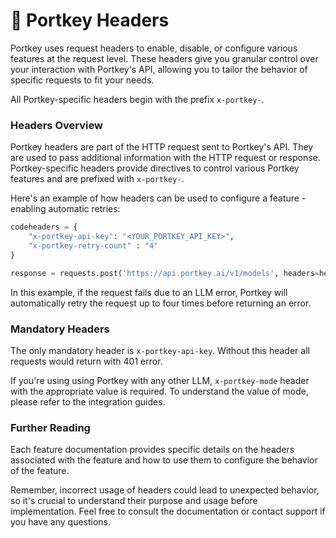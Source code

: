 # 📎 Portkey Headers

Portkey uses request headers to enable, disable, or configure various features at the request level. These headers give you granular control over your interaction with Portkey's API, allowing you to tailor the behavior of specific requests to fit your needs.

All Portkey-specific headers begin with the prefix `x-portkey-`.

### Headers Overview

Portkey headers are part of the HTTP request sent to Portkey's API. They are used to pass additional information with the HTTP request or response. Portkey-specific headers provide directives to control various Portkey features and are prefixed with `x-portkey-`.

Here's an example of how headers can be used to configure a feature - enabling automatic retries:

```python
codeheaders = {
    "x-portkey-api-key": "<YOUR_PORTKEY_API_KEY>",
    "x-portkey-retry-count" : "4"
}

response = requests.post('https://api.portkey.ai/v1/models', headers=headers, data=payload)
```

In this example, if the request fails due to an LLM error, Portkey will automatically retry the request up to four times before returning an error.

### Mandatory Headers

The only mandatory header is `x-portkey-api-key`. Without this header all requests would return with 401 error.

If you're using using Portkey with any other LLM, `x-portkey-mode` header with the appropriate value is required. To understand the value of mode, please refer to the integration guides.

### Further Reading

Each feature documentation provides specific details on the headers associated with the feature and how to use them to configure the behavior of the feature.

Remember, incorrect usage of headers could lead to unexpected behavior, so it's crucial to understand their purpose and usage before implementation. Feel free to consult the documentation or contact support if you have any questions.
